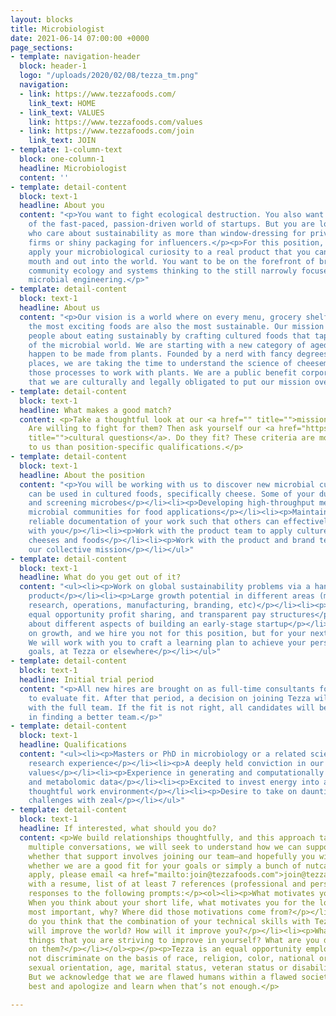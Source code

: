 ```yaml
---
layout: blocks
title: Microbiologist
date: 2021-06-14 07:00:00 +0000
page_sections:
- template: navigation-header
  block: header-1
  logo: "/uploads/2020/02/08/tezza_tm.png"
  navigation:
  - link: https://www.tezzafoods.com/
    link_text: HOME
  - link_text: VALUES
    link: https://www.tezzafoods.com/values
  - link: https://www.tezzafoods.com/join
    link_text: JOIN
- template: 1-column-text
  block: one-column-1
  headline: Microbiologist
  content: ''
- template: detail-content
  block: text-1
  headline: About you
  content: "<p>You want to fight ecological destruction. You also want to be a part
    of the fast-paced, passion-driven world of startups. But you are looking for people
    who care about sustainability as more than window-dressing for private equity
    firms or shiny packaging for influencers.</p><p>For this position, you want to
    apply your microbiological curiosity to a real product that you can put in your
    mouth and out into the world. You want to be on the forefront of bringing modern
    community ecology and systems thinking to the still narrowly focused field of
    microbial engineering.</p>"
- template: detail-content
  block: text-1
  headline: About us
  content: "<p>Our vision is a world where on every menu, grocery shelf, and table,
    the most exciting foods are also the most sustainable. Our mission is to excite
    people about eating sustainably by crafting cultured foods that tap into the diversity
    of the microbial world. We are starting with a new category of aged, hard cheeses—that
    happen to be made from plants. Founded by a nerd with fancy degrees from fancy
    places, we are taking the time to understand the science of cheesemaking and manipulating
    those processes to work with plants. We are a public benefit corporation, meaning
    that we are culturally and legally obligated to put our mission over money.</p>"
- template: detail-content
  block: text-1
  headline: What makes a good match?
  content: <p>Take a thoughtful look at our <a href="" title="">mission and values</a>.
    Are willing to fight for them? Then ask yourself our <a href="https://www.tezzafoods.com/join"
    title="">cultural questions</a>. Do they fit? These criteria are more important
    to us than position-specific qualifications.</p>
- template: detail-content
  block: text-1
  headline: About the position
  content: "<p>You will be working with us to discover new microbial cultures that
    can be used in cultured foods, specifically cheese. Some of your duties will include:</p><ul><li><p>Isolating
    and screening microbes</p></li><li><p>Developing high-throughput methods for evaluating
    microbial communities for food applications</p></li><li><p>Maintain robust and
    reliable documentation of your work such that others can effectively collaborate
    with you</p></li><li><p>Work with the product team to apply cultures to novel
    cheeses and foods</p></li><li><p>Work with the product and brand team to further
    our collective mission</p></li></ul>"
- template: detail-content
  block: text-1
  headline: What do you get out of it?
  content: "<ul><li><p>Work on global sustainability problems via a hands-on, tasty
    product</p></li><li><p>Large growth potential in different areas (management,
    research, operations, manufacturing, branding, etc)</p></li><li><p>Equity ownership,
    equal opportunity profit sharing, and transparent pay structures</p></li><li><p>Learn
    about different aspects of building an early-stage startup</p></li><li><p>We focus
    on growth, and we hire you not for this position, but for your next three positions.
    We will work with you to craft a learning plan to achieve your personal and career
    goals, at Tezza or elsewhere</p></li></ul>"
- template: detail-content
  block: text-1
  headline: Initial trial period
  content: "<p>All new hires are brought on as full-time consultants for three months
    to evaluate fit. After that period, a decision on joining Tezza will be made together
    with the full team. If the fit is not right, all candidates will be supported
    in finding a better team.</p>"
- template: detail-content
  block: text-1
  headline: Qualifications
  content: "<ul><li><p>Masters or PhD in microbiology or a related science with significant
    research experience</p></li><li><p>A deeply held conviction in our mission and
    values</p></li><li><p>Experience in generating and computationally analyzing genomic
    and metabolomic data</p></li><li><p>Excited to invest energy into a fast-paced,
    thoughtful work environment</p></li><li><p>Desire to take on daunting scientific
    challenges with zeal</p></li></ul>"
- template: detail-content
  block: text-1
  headline: If interested, what should you do?
  content: <p>We build relationships thoughtfully, and this approach takes time. Over
    multiple conversations, we will seek to understand how we can support you—and
    whether that support involves joining our team—and hopefully you will find out
    whether we are a good fit for your goals or simply a bunch of nutcases.</p><p><br></p><p>To
    apply, please email <a href="mailto:join@tezzafoods.com">join@tezzafoods.com</a>
    with a resume, list of at least 7 references (professional and personal), and
    responses to the following prompts:</p><ol><li><p>What motivates you right now?
    When you think about your short life, what motivates you for the long term? And
    most important, why? Where did those motivations come from?</p></li><li><p>How
    do you think that the combination of your technical skills with Tezza’s mission
    will improve the world? How will it improve you?</p></li><li><p>What are seven
    things that you are striving to improve in yourself? What are you doing to work
    on them?</p></li></ol><p></p><p>Tezza is an equal opportunity employer. We do
    not discriminate on the basis of race, religion, color, national origin, gender,
    sexual orientation, age, marital status, veteran status or disability status.
    But we acknowledge that we are flawed humans within a flawed society. We do our
    best and apologize and learn when that’s not enough.</p>

---
```

